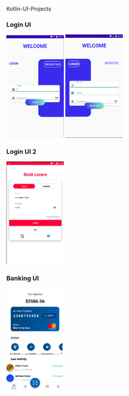 Kotlin-UI-Projects

<h3>Login UI</h3>
<div>
<img src="images/login1.png" width=30%>
<img src="images/login2.png" width=30%>
</div>

<h3>Login UI 2</h3>
<div>
<img src="images/login3.png" width=30%>
</div>

<h3>Banking UI</h3>
<div>
<img src="images/banking.png" width=30%>
</div>
